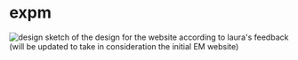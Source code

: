 # expm
![design](https://github.com/6ba3i/expm/assets/112825897/eb7ad708-bc34-4e1d-a12a-0c153d5419e6)
sketch of the design for the website according to laura's feedback (will be updated to take in consideration the initial EM website)

